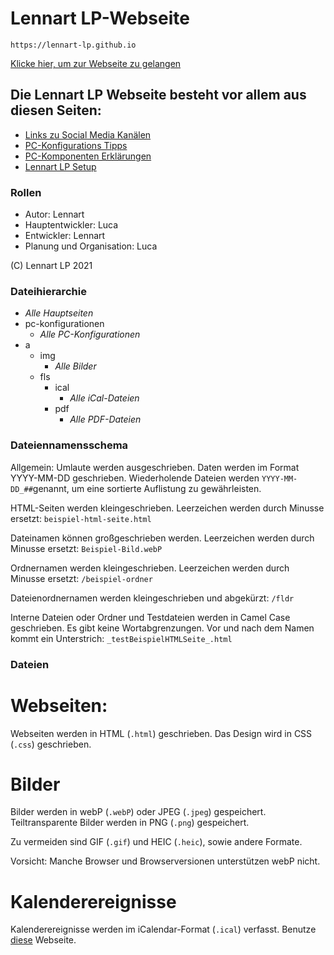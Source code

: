 # Lennart LP-Webseite
`https://lennart-lp.github.io`

[Klicke hier, um zur Webseite zu gelangen](https://lennart-lp.github.io)

## Die Lennart LP Webseite besteht vor allem aus diesen Seiten:
* [Links zu Social Media Kanälen](https://lennart-lp.github.io/links.html)
* [PC-Konfigurations Tipps](https://lennart-lp.github.io/pc-konfigurationen.html)
* [PC-Komponenten Erklärungen](https://lennart-lp.github.io/pc-erklaerungen.html)
* [Lennart LP Setup](https://lennart-lp.github.io/setup.html)

### Rollen

* Autor: Lennart
* Hauptentwickler: Luca
* Entwickler: Lennart
* Planung und Organisation: Luca

(C) Lennart LP 2021

### Dateihierarchie

* *Alle Hauptseiten*
* pc-konfigurationen
  * *Alle PC-Konfigurationen*
* a
  * img
     * *Alle Bilder*
  * fls
    * ical
      * *Alle iCal-Dateien*  
    * pdf
      * *Alle PDF-Dateien*  

### Dateiennamensschema

Allgemein: Umlaute werden ausgeschrieben. Daten werden im Format YYYY-MM-DD geschrieben. Wiederholende Dateien werden `YYYY-MM-DD_##`genannt, um eine sortierte Auflistung zu gewährleisten.

HTML-Seiten werden kleingeschrieben. Leerzeichen werden durch Minusse ersetzt:
`beispiel-html-seite.html `

Dateinamen können großgeschrieben werden. Leerzeichen werden durch Minusse ersetzt:
`Beispiel-Bild.webP`

Ordnernamen werden kleingeschrieben. Leerzeichen werden durch Minusse ersetzt:
`/beispiel-ordner`

Dateienordnernamen werden kleingeschrieben und abgekürzt:
`/fldr`

Interne Dateien oder Ordner und Testdateien werden in Camel Case geschrieben. Es gibt keine Wortabgrenzungen. Vor und nach dem Namen kommt ein Unterstrich:
`_testBeispielHTMLSeite_.html`

### Dateien

# Webseiten:

Webseiten werden in HTML (`.html`) geschrieben. Das Design wird in CSS (`.css`) geschrieben. 

# Bilder

Bilder werden in webP (`.webP`) oder JPEG (`.jpeg`) gespeichert. Teiltransparente Bilder werden in PNG (`.png`) gespeichert.

Zu vermeiden sind GIF (`.gif`) und HEIC (`.heic`), sowie andere Formate. 

Vorsicht: Manche Browser und Browserversionen unterstützen webP nicht. 

# Kalenderereignisse

Kalenderereignisse werden im iCalendar-Format (`.ical`) verfasst. Benutze [diese](https://ical.marudot.com) Webseite.
